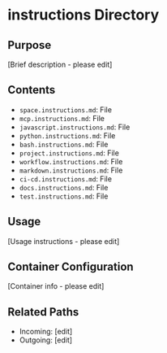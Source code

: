 
# instructions Directory

## Purpose
[Brief description - please edit]

## Contents
- `space.instructions.md`: File
- `mcp.instructions.md`: File
- `javascript.instructions.md`: File
- `python.instructions.md`: File
- `bash.instructions.md`: File
- `project.instructions.md`: File
- `workflow.instructions.md`: File
- `markdown.instructions.md`: File
- `ci-cd.instructions.md`: File
- `docs.instructions.md`: File
- `test.instructions.md`: File

## Usage
[Usage instructions - please edit]

## Container Configuration
[Container info - please edit]

## Related Paths
- Incoming: [edit]
- Outgoing: [edit]
